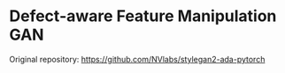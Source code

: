 # Defect-aware Feature Manipulation GAN

Original repository: https://github.com/NVlabs/stylegan2-ada-pytorch
